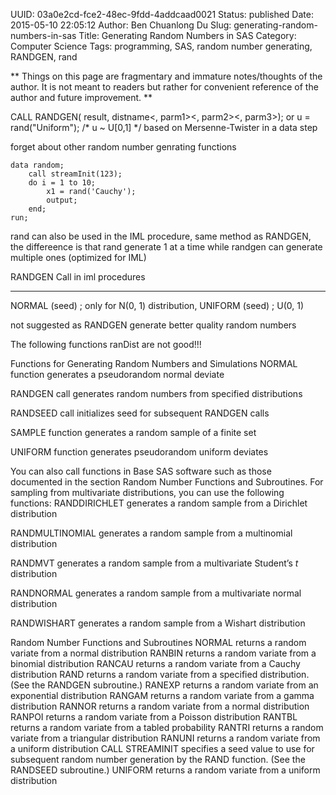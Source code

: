 UUID: 03a0e2cd-fce2-48ec-9fdd-4addcaad0021
Status: published
Date: 2015-05-10 22:05:12
Author: Ben Chuanlong Du
Slug: generating-random-numbers-in-sas
Title: Generating Random Numbers in SAS
Category: Computer Science
Tags: programming, SAS, random number generating, RANDGEN, rand

**
Things on this page are
fragmentary and immature notes/thoughts of the author.
It is not meant to readers
but rather for convenient reference of the author and future improvement.
**



CALL RANDGEN( result, distname<, parm1><, parm2><, parm3>);
or
   u = rand("Uniform"); /* u ~ U[0,1] */ based on Mersenne-Twister
in a data step

forget about other random number genrating functions

```SAS
data random;
    call streamInit(123);
    do i = 1 to 10;
        x1 = rand('Cauchy');
        output;
    end;
run; 
```




rand can also be used in the IML procedure, 
same method as RANDGEN, the differeence is that rand generate 1 at a time while randgen can generate multiple ones (optimized for IML)

RANDGEN Call
in iml procedures

----------------------------------------------------------------------------
NORMAL (seed) ; only for N(0, 1) distribution, 
UNIFORM (seed) ; U(0, 1)

not suggested as RANDGEN generate better quality random numbers


The following functions ranDist are not good!!!

Functions for Generating Random Numbers and Simulations
NORMAL function
generates a pseudorandom normal deviate

RANDGEN call
generates random numbers from specified distributions

RANDSEED call
initializes seed for subsequent RANDGEN calls

SAMPLE function
generates a random sample of a finite set

UNIFORM function
generates pseudorandom uniform deviates

You can also call functions in Base SAS software such as those documented in the section Random Number Functions and Subroutines.
For sampling from multivariate distributions, you can use the following functions:
RANDDIRICHLET
generates a random sample from a Dirichlet distribution

RANDMULTINOMIAL
generates a random sample from a multinomial distribution

RANDMVT
generates a random sample from a multivariate Student’s $t$ distribution

RANDNORMAL
generates a random sample from a multivariate normal distribution

RANDWISHART
generates a random sample from a Wishart distribution



Random Number Functions and Subroutines
NORMAL
returns a random variate from a normal distribution
RANBIN
returns a random variate from a binomial distribution
RANCAU
returns a random variate from a Cauchy distribution
RAND
returns a random variate from a specified distribution. (See the RANDGEN subroutine.)
RANEXP
returns a random variate from an exponential distribution
RANGAM
returns a random variate from a gamma distribution
RANNOR
returns a random variate from a normal distribution
RANPOI
returns a random variate from a Poisson distribution
RANTBL
returns a random variate from a tabled probability
RANTRI
returns a random variate from a triangular distribution
RANUNI
returns a random variate from a uniform distribution
CALL STREAMINIT
specifies a seed value to use for subsequent random number generation by the RAND function. (See the RANDSEED subroutine.)
UNIFORM
returns a random variate from a uniform distribution
